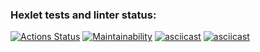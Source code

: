 ### Hexlet tests and linter status:

[![Actions Status](https://github.com/Suprocket/frontend-project-44/workflows/hexlet-check/badge.svg)](https://github.com/Suprocket/frontend-project-44/actions)
[![Maintainability](https://api.codeclimate.com/v1/badges/edefe5fe160e4276619c/maintainability)](https://codeclimate.com/github/Suprocket/frontend-project-44/maintainability)
[![asciicast](https://asciinema.org/a/xxhAQDBttjoRnTbJB9hNqBqNZ.svg)](https://asciinema.org/a/xxhAQDBttjoRnTbJB9hNqBqNZ)
[![asciicast](https://asciinema.org/a/WjGM7vZ6oMNYP86kcYB70irXQ.svg)](https://asciinema.org/a/WjGM7vZ6oMNYP86kcYB70irXQ)
